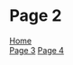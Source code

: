 <h1> Page 2 </h1>
<p> 
  <a href="index.html">Home</a> <br>
  <a href="page3.html">Page 3</a>
  <a href="page3.html">Page 4</a>
</p>
